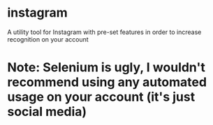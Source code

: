 # instagram
A utility tool for Instagram with pre-set features in order to increase recognition on your account

# Note: Selenium is ugly, I wouldn't recommend using any automated usage on your account (it's just social media)
